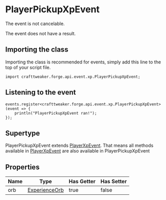 # PlayerPickupXpEvent

The event is not cancelable.

The event does not have a result.

## Importing the class

Importing the class is recommended for events, simply add this line to the top of your script file.
```zenscript
import crafttweaker.forge.api.event.xp.PlayerPickupXpEvent;
```


## Listening to the event

```zenscript
events.register<crafttweaker.forge.api.event.xp.PlayerPickupXpEvent>(event => {
    println("PlayerPickupXpEvent ran!");
});
```


## Supertype

PlayerPickupXpEvent extends [PlayerXpEvent](/forge/api/event/xp/PlayerXpEvent). That means all methods available in [PlayerXpEvent](/forge/api/event/xp/PlayerXpEvent) are also available in PlayerPickupXpEvent

## Properties

| Name |                             Type                             | Has Getter | Has Setter |
|------|--------------------------------------------------------------|------------|------------|
| orb  | [ExperienceOrb](/vanilla/api/entity/type/misc/ExperienceOrb) | true       | false      |


